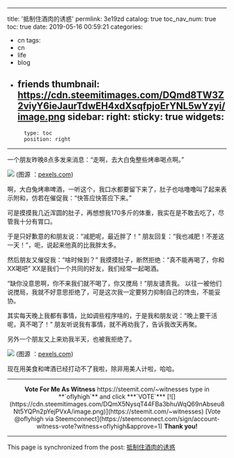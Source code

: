 
---
title: '抵制住酒肉的诱惑'
permlink: 3e19zd
catalog: true
toc_nav_num: true
toc: true
date: 2019-05-16 00:59:21
categories:
- cn
tags:
- cn
- life
- blog
- friends
thumbnail: https://cdn.steemitimages.com/DQmd8TW3Z2viyY6ieJaurTdwEH4xdXsqfpjoErYNL5wYzyi/image.png
sidebar:
    right:
        sticky: true
widgets:
    -
        type: toc
        position: right
---


一个朋友昨晚8点多发来消息：“走啊，去大白兔整些烤串喝点啊。”

![](https://cdn.steemitimages.com/DQmd8TW3Z2viyY6ieJaurTdwEH4xdXsqfpjoErYNL5wYzyi/image.png)
(图源 ：[pexels.com](https://www.pexels.com/))

啊，大白兔烤串啤酒，一听这个，我口水都要留下来了，肚子也咕噜噜叫了起来表示附和，仿若在催促我：“快答应快答应下来。”

可是摸摸我几近浑圆的肚子，再想想我170多斤的体重，我实在是不敢去吃了，尽管我十分有胃口。

于是只好歉意的和朋友说：“减肥呢，最近胖了！”
朋友回复：“我也减肥！不差这一天！”，呃，说起来他真的比我胖太多。

然后朋友又催促我：“啥时候到？”
我摸摸肚子，断然拒绝：“真不能再喝了，你和XX喝吧”
XX是我们一个共同的好友，我们经常一起喝酒。

“缺你没意思啊，你不来我们就不喝了，你又搅局！”朋友谴责我。
以往一被他们说搅局，我就不好意思拒绝了，可是这次我一定要努力抑制自己的馋虫，不能妥协。

其实每天晚上我都有事情，比如调些程序啥的，于是我和朋友说：“晚上要干活呢，真不喝了！”
朋友听说我有事情，就不再劝我了，告诉我改天再聚。

另外一个朋友又上来劝我半天，也被我拒绝了。

![](https://cdn.steemitimages.com/DQmdb5AbiKY3TqWJN8GVcGnD6y3oMVbRrpqUZjo6o5LNeXy/image.png)
(图源 ：[pexels.com](https://www.pexels.com/))

现在用美食和啤酒已经打动不了我啦，除非用美人计啦，哈哈。

----
<center><strong>Vote For Me As Witness</strong>
https://steemit.com/~witnesses type in **`oflyhigh`** and click ***`VOTE`***
[![](https://cdn.steemitimages.com/DQmX5NysqT44FBa3bhuWqQ69nAbseu8Nt5YQPn2pYejPVxA/image.png)](https://steemit.com/~witnesses)
[Vote @oflyhigh via Steemconnect](https://steemconnect.com/sign/account-witness-vote?witness=oflyhigh&approve=1)
<strong>Thank you!</strong></center>

- - -

This page is synchronized from the post: [抵制住酒肉的诱惑](https://steemit.com/@oflyhigh/3e19zd)
